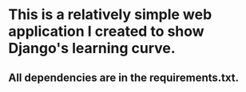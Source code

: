 # This is a relatively simple web application I created to show Django's learning curve. 

## All dependencies are in the requirements.txt.